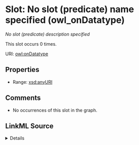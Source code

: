

# Slot: No slot (predicate) name specified (owl_onDatatype)


_No slot (predicate) description specified_






This slot occurs 0 times.


URI: [owl:onDatatype](http://www.w3.org/2002/07/owl#onDatatype)



<!-- no inheritance hierarchy -->








## Properties

* Range: [xsd:anyURI](http://www.w3.org/2001/XMLSchema#anyURI)





## Comments

* No occurrences of this slot in the graph.



## LinkML Source

<details>

```yaml
name: owl_onDatatype
annotations:
  count:
    tag: count
    value: 0
description: No slot (predicate) description specified
title: No slot (predicate) name specified
comments:
- No occurrences of this slot in the graph.
from_schema: spatial-kg
rank: 1000
domain: owl_onDatatype
slot_uri: owl:onDatatype
alias: owl_onDatatype
range: uri

```
</details>